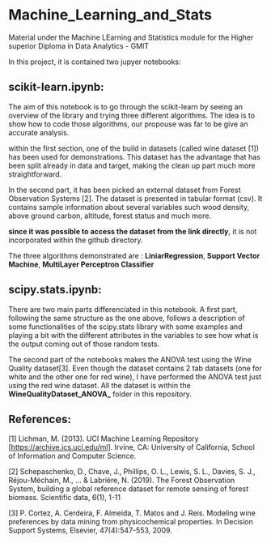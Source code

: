 # Machine_Learning_and_Stats
Material under the Machine LEarning and Statistics module for the Higher superior Diploma in Data Analytics - GMIT

In this project, it is contained two jupyer notebooks:

## scikit-learn.ipynb:

The aim of this notebook is to go through the scikit-learn by seeing an overview of the library and trying three different algorithms. The idea is to show how to code those algorithms, our propouse was far to be give an accurate analysis.

within the first section, one of the build in datasets (called wine dataset [1]) has been used for demonstrations. This dataset has the advantage that has been split already in data and target, making the clean up part much more straightforward.

In the second part, it has been picked an external dataset from Forest Observation Systems [2]. The dataset is presented in tabular format (csv). It contains sample information about several variables such wood density, above ground carbon, altitude, forest status and much more. 

**since it was possible to access the dataset from the link directly**, it is not incorporated within the github directory. 

The three algorithms demonstrated are : **LiniarRegression**, **Support Vector Machine**, **MultiLayer Perceptron Classifier**

## scipy.stats.ipynb:

There are two main parts differenciated in this notebook. A first part, following the same structure as the one above, follows a description of some functionalities of the scipy.stats library with some examples and playing a bit with the different attributes in the variables to see how what is the output coming out of those random tests.

The second part of the notebooks makes the ANOVA test using the Wine Quality dataset[3]. Even though the dataset contains 2 tab datasets (one for white and the other one for red wine), I have performed the ANOVA test just using the red wine dataset. All the dataset is within the **WineQualityDataset_ANOVA_** folder in this repository.

## References:

[1] Lichman, M. (2013). UCI Machine Learning Repository [https://archive.ics.uci.edu/ml]. Irvine, CA: University of California, School of Information and Computer Science.

[2] Schepaschenko, D., Chave, J., Phillips, O. L., Lewis, S. L., Davies, S. J., Réjou-Méchain, M., ... & Labrière, N. (2019). The Forest Observation System, building a global reference dataset for remote sensing of forest biomass. Scientific data, 6(1), 1-11

[3] P. Cortez, A. Cerdeira, F. Almeida, T. Matos and J. Reis. Modeling wine preferences by data mining from physicochemical properties. In Decision Support Systems, Elsevier, 47(4):547-553, 2009.